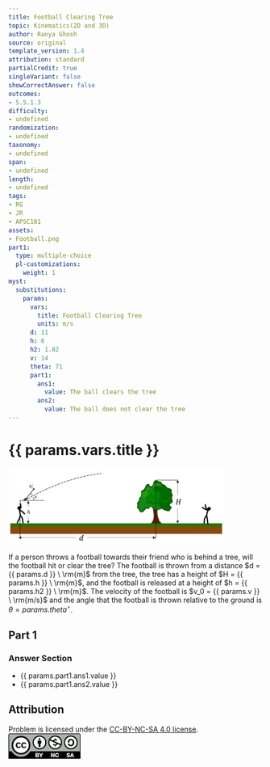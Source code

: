 ```yaml
---
title: Football Clearing Tree
topic: Kinematics(2D and 3D)
author: Ranya Ghosh
source: original
template_version: 1.4
attribution: standard
partialCredit: true
singleVariant: false
showCorrectAnswer: false
outcomes:
- 5.5.1.3
difficulty:
- undefined
randomization:
- undefined
taxonomy:
- undefined
span:
- undefined
length:
- undefined
tags:
- RG
- JR
- APSC181
assets:
- Football.png
part1:
  type: multiple-choice
  pl-customizations:
    weight: 1
myst:
  substitutions:
    params:
      vars:
        title: Football Clearing Tree
        units: m/s
      d: 11
      h: 6
      h2: 1.82
      v: 14
      theta: 71
      part1:
        ans1:
          value: The ball clears the tree
        ans2:
          value: The ball does not clear the tree
---
```

# {{ params.vars.title }}
<img src="Football.png" width=85%>

If a person throws a football towards their friend who is behind a tree, will the football hit or clear the tree?
The football is thrown from a distance $d = {{ params.d }} \ \rm{m}$ from the tree, the tree has a height of $H = {{ params.h }} \ \rm{m}$, and the football is released at a height of $h = {{ params.h2 }} \ \rm{m}$.
The velocity of the football is $v_0 = {{ params.v }} \ \rm{m/s}$ and the angle that the football is thrown relative to the ground is $\theta = {{ params.theta }}^{\circ}$.

## Part 1

### Answer Section

- {{ params.part1.ans1.value }}
- {{ params.part1.ans2.value }}

## Attribution

Problem is licensed under the [CC-BY-NC-SA 4.0 license](https://creativecommons.org/licenses/by-nc-sa/4.0/).<br> ![The Creative Commons 4.0 license requiring attribution-BY, non-commercial-NC, and share-alike-SA license.](https://raw.githubusercontent.com/firasm/bits/master/by-nc-sa.png)